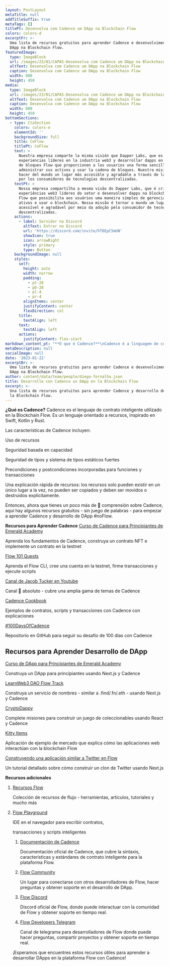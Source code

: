 ```yaml
---
layout: PostLayout
metaTitle: null
addTitleSuffix: true
metaTags: []
titlePt: Desenvolva com Cadence um DApp na Blockchain Flow
colors: colors-d
excerptFr: >-
  Uma lista de recursos gratuitos para aprender Cadence e desenvolvimento de
  DApp na Blockchain Flow.
featuredImage:
  type: ImageBlock
  url: /images/23/01/CAPAS-Desenvolva com Cadence um DApp na Blockchain Flow.png
  altText: Desenvolva com Cadence um DApp na Blockchain Flow
  caption: Desenvolva com Cadence um DApp na Blockchain Flow
  width: 800
  height: 450
media:
  type: ImageBlock
  url: /images/23/01/CAPAS-Desenvolva com Cadence um DApp na Blockchain Flow.png
  altText: Desenvolva com Cadence um DApp na Blockchain Flow
  caption: Desenvolva com Cadence um DApp na Blockchain Flow
  width: 800
  height: 450
bottomSections:
  - type: CtaSection
    colors: colors-e
    elementId: ''
    backgroundSize: full
    title: CoFlow
    titlePt: CoFlow
    text: >
      Nuestra empresa comparte la misma visión que Dapper Labs, que es crear
      experiencias líderes en la industria web3 y desarrollar dapps en la cadena
      de bloques Flow que proporcionen a los usuarios una forma sencilla de
      administrar sus activos y usar la cadena de bloques. Nuestra misión es
      hacer del mundo un lugar más accesible y agradable a través de la adopción
      por los consumidores de tecnologías descentralizadas.
    textPt: >
      Nossa empresa compartilha a mesma visão do Dapper Labs, que é criar
      experiências web3 líderes do setor e desenvolver dapps na blockchain da
      Flow que possibilita aos usuários uma maneira simples de gerenciar seus
      ativos e usar o blockchain. Nossa missão é tornar o mundo um lugar mais
      acessível e agradável por meio da adoção pelo consumidor de tecnologias
      descentralizadas.
    actions:
      - label: Servidor no Discord
        altText: Entrar no Discord
        url: 'https://discord.com/invite/hT8EpC5mUN'
        showIcon: true
        icon: arrowRight
        style: primary
        type: Button
    backgroundImage: null
    styles:
      self:
        height: auto
        width: narrow
        padding:
          - pt-28
          - pb-28
          - pl-4
          - pr-4
        alignItems: center
        justifyContent: center
        flexDirection: col
      title:
        textAlign: left
      text:
        textAlign: left
      actions:
        justifyContent: flex-start
markdown_content_pt: "**O que é Cadence?**\nCadence é a linguagem de contrato inteligente usada na Blockchain Flow. É uma linguagem orientada a recursos, inspirada em Swift, Kotlin e Rust.\n\nAs características do Cadence incluem:\n\nUso de recursos\n\nSegurança baseada em capacidade\n\nSegurança de tipos e sistema de tipos estáticos fortes\n\nPré-condições e pós-condições incorporadas para funções e transações\n\nUma explicação rápida de recursos: os recursos só podem existir em um único local de cada vez, não podem ser copiados e devem ser movidos ou destruídos explicitamente.\n\nEntão, agora que você tem um pouco mais de \U0001F90F compreensão sobre o Cadence, aqui estão alguns recursos gratuitos - sem trocadilho - para começar a aprender Cadence e desenvolvimento de DApp #noFlow.\n\n**Recursos para Aprender Cadence**\n[Curso de Cadence para Iniciantes da Emerald Academy](https://github.com/emerald-dao/beginner-cadence-course)\n\nAprenda os fundamentos do Cadence, construa um contrato NFT e implemente um contrato na testnet\n\n[Flow 101 Quests](https://github.com/onflow/flow-101-quest)\n\nAprenda o Flow CLI, crie uma conta na testnet, assine transações e execute scripts\n\n[Canal do Jacob Tucker no Youtube](https://www.youtube.com/@jacobtucker8438)\n\nCanal \U0001F48E absoluto - cobre uma ampla gama de tópicos de Cadence\n\n[Cadence Cookbook](https://cookbook.onflow.org/)\n\nExemplos de contratos, scripts e transações com Cadence com explicações\n\n[#100DaysOfCadence](https://github.com/AmethystCodes/100-days-of-cadence)\n\nRepositório no GitHub para acompanhar seu desafio de 100 dias com Cadence\n\n## **Recursos para Aprender Desenvolvimento de DApp**\n\n\n[Curso de DApp para Iniciantes da Emerald Academy](https://github.com/emerald-dao/beginner-dapp-course/fork)\n\nConstrua um DApp para iniciantes usando Next.js e Cadence\n\n[LearnWeb3 DAO Flow Track](https://learnweb3.io/courses/18f86037-e600-4933-aa8e-375f26055d53/lessons)\n\nConstrua um serviço de nomes - semelhante a .find/.fn/.eth - usando Next.js e Cadence\n\n[CryptoDappy](https://www.cryptodappy.com/)\n\nComplete missões para construir um jogo de colecionáveis usando React e Cadence\n\n[Kitty Items](https://developers.flow.com/learn/kitty-items/index)\n\nAplicativo de exemplo de mercado que explica como os aplicativos web interagem com a blockchain Flow\n\n[Build on Flow: Learn FCL Series](https://dev.to/onflow/build-on-flow-learn-fcl-introduction-51bp)\n\nSérie de 16 partes explicando a Biblioteca de Cliente Flow (FCL)\n\n[Construindo um aplicativo semelhante ao Twitter na Flow](https://hackmd.io/@andrea-muttoni/web3-twitter)\n\nUm tutorial detalhado sobre como construir um clone do Twitter usando Next.js\n\n**Recursos adicionais**\n\n1.  [Recursos Flow](https://github.com/ph0ph0/Get-The-Flow-Down)\n\n    Coleta de recursos de fluxo - ferramentas, artigos, tutoriais e muito mais\n\n2.  [Flow Playground](https://play.flow.com/)\n\n    IDE no navegador para escrever contratos, transações e scripts inteligentes\n\n3.  [Documentação de cadência](https://developers.flow.com/cadence/language)\n\n"
metaDescription: null
socialImage: null
date: '2023-01-22'
excerptBr: >-
  Uma lista de recursos gratuitos para aprender Cadence e desenvolvimento de
  DApp na Blockchain Flow.
author: content/data/team/people/diego-fornalha.json
title: Desarrolle con Cadence un DApp en la Blockchain Flow
excerpt: >-
  Una lista de recursos gratuitos para aprender Cadence y desarrollo de DApp en
  la Blockchain Flow.
---
```

**¿Qué es Cadence?**
Cadence es el lenguaje de contrato inteligente utilizado en la Blockchain Flow. Es un lenguaje orientado a recursos, inspirado en Swift, Kotlin y Rust.

Las características de Cadence incluyen:

Uso de recursos

Seguridad basada en capacidad

Seguridad de tipos y sistema de tipos estáticos fuertes

Precondiciones y postcondiciones incorporadas para funciones y transacciones

Una explicación rápida de recursos: los recursos solo pueden existir en un único lugar a la vez, no pueden ser copiados y deben ser movidos o destruidos explícitamente.

Entonces, ahora que tienes un poco más de 🤏 comprensión sobre Cadence, aquí hay algunos recursos gratuitos - sin juego de palabras - para empezar a aprender Cadence y desarrollo de DApp #noFlow.

**Recursos para Aprender Cadence**
[Curso de Cadence para Principiantes de Emerald Academy](https://github.com/emerald-dao/beginner-cadence-course)

Aprenda los fundamentos de Cadence, construya un contrato NFT e implemente un contrato en la testnet

[Flow 101 Quests](https://github.com/onflow/flow-101-quest)

Aprenda el Flow CLI, cree una cuenta en la testnet, firme transacciones y ejecute scripts

[Canal de Jacob Tucker en Youtube](https://www.youtube.com/@jacobtucker8438)

Canal 💎 absoluto - cubre una amplia gama de temas de Cadence

[Cadence Cookbook](https://cookbook.onflow.org/)

Ejemplos de contratos, scripts y transacciones con Cadence con explicaciones

[#100DaysOfCadence](https://github.com/AmethystCodes/100-days-of-cadence)

Repositorio en GitHub para seguir su desafío de 100 días con Cadence

## **Recursos para Aprender Desarrollo de DApp**

[Curso de DApp para Principiantes de Emerald Academy](https://github.com/emerald-dao/beginner-dapp-course/fork)

Construya un DApp para principiantes usando Next.js y Cadence

[LearnWeb3 DAO Flow Track](https://learnweb3.io/courses/18f86037-e600-4933-aa8e-375f26055d53/lessons)

Construya un servicio de nombres - similar a .find/.fn/.eth - usando Next.js y Cadence

[CryptoDappy](https://www.cryptodappy.com/)

Complete misiones para construir un juego de coleccionables usando React y Cadence

[Kitty Items](https://developers.flow.com/learn/kitty-items/index)

Aplicación de ejemplo de mercado que explica cómo las aplicaciones web interactúan con la blockchain Flow

[Construyendo una aplicación similar a Twitter en Flow](https://hackmd.io/@andrea-muttoni/web3-twitter)

Un tutorial detallado sobre cómo construir un clon de Twitter usando Next.js

**Recursos adicionales**

1.  [Recursos Flow](https://github.com/ph0ph0/Get-The-Flow-Down)

    Colección de recursos de flujo - herramientas, artículos, tutoriales y mucho más

2.  [Flow Playground](https://play.flow.com/)

    IDE en el navegador para escribir contratos,&#x20;


    transacciones y scripts inteligentes

    1.  [Documentación de Cadence](https://docs.onflow.org/cadence/language)

        Documentación oficial de Cadence, que cubre la sintaxis, características y estándares de contrato inteligente para la plataforma Flow.

    2.  [Flow Community](https://www.onflow.org/community)

        Un lugar para conectarse con otros desarrolladores de Flow, hacer preguntas y obtener soporte en el desarrollo de DApp.

    3.  [Flow Discord](https://discord.gg/flow)

        Discord oficial de Flow, donde puede interactuar con la comunidad de Flow y obtener soporte en tiempo real.

    4.  [Flow Developers Telegram](https://t.me/flowcommunity)

        Canal de telegrama para desarrolladores de Flow donde puede hacer preguntas, compartir proyectos y obtener soporte en tiempo real.

    ¡Esperamos que encuentres estos recursos útiles para aprender a desarrollar DApps en la plataforma Flow con Cadence!



